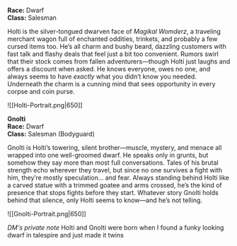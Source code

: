 **Race:** Dwarf  
**Class:** Salesman

Holti is the silver-tongued dwarven face of _Magikal Womderz_, a traveling merchant wagon full of enchanted oddities, trinkets, and probably a few cursed items too. He’s all charm and bushy beard, dazzling customers with fast talk and flashy deals that feel just a bit too convenient. Rumors swirl that their stock comes from fallen adventurers—though Holti just laughs and offers a discount when asked. He knows everyone, owes no one, and always seems to have _exactly_ what you didn’t know you needed. Underneath the charm is a cunning mind that sees opportunity in every corpse and coin purse.


![[Holti-Portrait.png|650]]

**Gnolti**  
**Race:** Dwarf  
**Class:** Salesman (Bodyguard)

Gnolti is Holti’s towering, silent brother—muscle, mystery, and menace all wrapped into one well-groomed dwarf. He speaks only in grunts, but somehow they say more than most full conversations. Tales of his brutal strength echo wherever they travel, but since no one survives a fight with him, they’re mostly speculation... and fear. Always standing behind Holti like a carved statue with a trimmed goatee and arms crossed, he’s the kind of presence that stops fights before they start. Whatever story Gnolti holds behind that silence, only Holti seems to know—and he’s not telling.

![[Gnolti-Portrait.png|650]] 

*DM's private note*
Holti and Gnolti were born when I found a funky looking dwarf in talespire and just made it twins